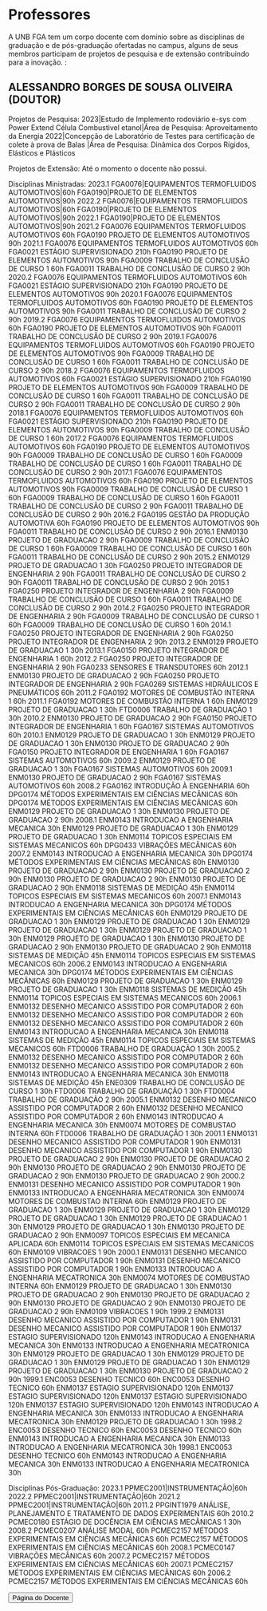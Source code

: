 <!DOCTYPE html>
<html>
    
<head>
<meta charset="UTF-8">
<title>Professores UnB FGA</title>
    
<link rel="stylesheet" href="./css/paginas.css">
    
</head>
    
<body>
    
<div class="container">
<h1>Professores</h1>
    
<div class="explicacao">
<p>A UNB FGA tem um corpo docente com domínio sobre as disciplinas de graduação e de pós-graduação ofertadas no campus, alguns de seus membros participam de projetos de pesquisa e de extensão contribuindo para a inovação.   :
</p>
</div>
    
<div class="square-text">
<h2>ALESSANDRO BORGES DE SOUSA OLIVEIRA (DOUTOR)</h2>
<p>Projetos de Pesquisa:
2023|Estudo de Implemento rodoviário e-sys com Power Extend Célula Combustivel etanol|Área de Pesquisa: Aproveitamento da Energia
2022|Concepção de Laboratório de Testes para certificação de colete à prova de Balas |Área de Pesquisa: Dinâmica dos Corpos Rígidos, Elásticos e Plásticos
<p>Projetos de Extensão:
Até o momento o docente não possui.
<p>Disciplinas Ministradas:
2023.1
FGA0076|EQUIPAMENTOS TERMOFLUIDOS AUTOMOTIVOS|60h
FGA0190|PROJETO DE ELEMENTOS AUTOMOTIVOS|90h
2022.2
FGA0076|EQUIPAMENTOS TERMOFLUIDOS AUTOMOTIVOS|60h
FGA0190|PROJETO DE ELEMENTOS AUTOMOTIVOS|90h
2022.1
FGA0190|PROJETO DE ELEMENTOS AUTOMOTIVOS|90h
2021.2
FGA0076	EQUIPAMENTOS TERMOFLUIDOS AUTOMOTIVOS	60h
FGA0190	PROJETO DE ELEMENTOS AUTOMOTIVOS	90h
2021.1
FGA0076	EQUIPAMENTOS TERMOFLUIDOS AUTOMOTIVOS	60h
FGA0021	ESTÁGIO SUPERVISIONADO	210h
FGA0190	PROJETO DE ELEMENTOS AUTOMOTIVOS	90h
FGA0009	TRABALHO DE CONCLUSÃO DE CURSO 1	60h
FGA0011	TRABALHO DE CONCLUSÃO DE CURSO 2	90h
2020.2
FGA0076	EQUIPAMENTOS TERMOFLUIDOS AUTOMOTIVOS	60h
FGA0021	ESTÁGIO SUPERVISIONADO	210h
FGA0190	PROJETO DE ELEMENTOS AUTOMOTIVOS	90h
2020.1
FGA0076	EQUIPAMENTOS TERMOFLUIDOS AUTOMOTIVOS	60h
FGA0190	PROJETO DE ELEMENTOS AUTOMOTIVOS	90h
FGA0011	TRABALHO DE CONCLUSÃO DE CURSO 2	90h
2019.2
FGA0076	EQUIPAMENTOS TERMOFLUIDOS AUTOMOTIVOS	60h
FGA0190	PROJETO DE ELEMENTOS AUTOMOTIVOS	90h
FGA0011	TRABALHO DE CONCLUSÃO DE CURSO 2	90h
2019.1
FGA0076	EQUIPAMENTOS TERMOFLUIDOS AUTOMOTIVOS	60h
FGA0190	PROJETO DE ELEMENTOS AUTOMOTIVOS	90h
FGA0009	TRABALHO DE CONCLUSÃO DE CURSO 1	60h
FGA0011	TRABALHO DE CONCLUSÃO DE CURSO 2	90h
2018.2
FGA0076	EQUIPAMENTOS TERMOFLUIDOS AUTOMOTIVOS	60h
FGA0021	ESTÁGIO SUPERVISIONADO	210h
FGA0190	PROJETO DE ELEMENTOS AUTOMOTIVOS	90h
FGA0009	TRABALHO DE CONCLUSÃO DE CURSO 1	60h
FGA0011	TRABALHO DE CONCLUSÃO DE CURSO 2	90h
FGA0011	TRABALHO DE CONCLUSÃO DE CURSO 2	90h
2018.1
FGA0076	EQUIPAMENTOS TERMOFLUIDOS AUTOMOTIVOS	60h
FGA0021	ESTÁGIO SUPERVISIONADO	210h
FGA0190	PROJETO DE ELEMENTOS AUTOMOTIVOS	90h
FGA0009	TRABALHO DE CONCLUSÃO DE CURSO 1	60h
2017.2
FGA0076	EQUIPAMENTOS TERMOFLUIDOS AUTOMOTIVOS	60h
FGA0190	PROJETO DE ELEMENTOS AUTOMOTIVOS	90h
FGA0009	TRABALHO DE CONCLUSÃO DE CURSO 1	60h
FGA0009	TRABALHO DE CONCLUSÃO DE CURSO 1	60h
FGA0011	TRABALHO DE CONCLUSÃO DE CURSO 2	90h
2017.1
FGA0076	EQUIPAMENTOS TERMOFLUIDOS AUTOMOTIVOS	60h
FGA0190	PROJETO DE ELEMENTOS AUTOMOTIVOS	90h
FGA0009	TRABALHO DE CONCLUSÃO DE CURSO 1	60h
FGA0009	TRABALHO DE CONCLUSÃO DE CURSO 1	60h
FGA0011	TRABALHO DE CONCLUSÃO DE CURSO 2	90h
FGA0011	TRABALHO DE CONCLUSÃO DE CURSO 2	90h
2016.2
FGA0195	GESTÃO DA PRODUÇÃO AUTOMOTIVA	60h
FGA0190	PROJETO DE ELEMENTOS AUTOMOTIVOS	90h
FGA0011	TRABALHO DE CONCLUSÃO DE CURSO 2	90h
2016.1
ENM0130	PROJETO DE GRADUACAO 2	90h
FGA0009	TRABALHO DE CONCLUSÃO DE CURSO 1	60h
FGA0009	TRABALHO DE CONCLUSÃO DE CURSO 1	60h
FGA0011	TRABALHO DE CONCLUSÃO DE CURSO 2	90h
2015.2
ENM0129	PROJETO DE GRADUACAO 1	30h
FGA0250	PROJETO INTEGRADOR DE ENGENHARIA 2	90h
FGA0011	TRABALHO DE CONCLUSÃO DE CURSO 2	90h
FGA0011	TRABALHO DE CONCLUSÃO DE CURSO 2	90h
2015.1
FGA0250	PROJETO INTEGRADOR DE ENGENHARIA 2	90h
FGA0009	TRABALHO DE CONCLUSÃO DE CURSO 1	60h
FGA0011	TRABALHO DE CONCLUSÃO DE CURSO 2	90h
2014.2
FGA0250	PROJETO INTEGRADOR DE ENGENHARIA 2	90h
FGA0009	TRABALHO DE CONCLUSÃO DE CURSO 1	60h
FGA0009	TRABALHO DE CONCLUSÃO DE CURSO 1	60h
2014.1
FGA0250	PROJETO INTEGRADOR DE ENGENHARIA 2	90h
FGA0250	PROJETO INTEGRADOR DE ENGENHARIA 2	90h
2013.2
ENM0129	PROJETO DE GRADUACAO 1	30h
2013.1
FGA0150	PROJETO INTEGRADOR DE ENGENHARIA 1	60h
2012.2
FGA0250	PROJETO INTEGRADOR DE ENGENHARIA 2	90h
FGA0233	SENSORES E TRANSDUTORES	60h
2012.1
ENM0130	PROJETO DE GRADUACAO 2	90h
FGA0250	PROJETO INTEGRADOR DE ENGENHARIA 2	90h
FGA0269	SISTEMAS HIDRÁULICOS E PNEUMÁTICOS	60h
2011.2
FGA0192	MOTORES DE COMBUSTÃO INTERNA 1	60h
2011.1
FGA0192	MOTORES DE COMBUSTÃO INTERNA 1	60h
ENM0129	PROJETO DE GRADUACAO 1	30h
FTD0006	TRABALHO DE GRADUAÇÃO 1	30h
2010.2
ENM0130	PROJETO DE GRADUACAO 2	90h
FGA0150	PROJETO INTEGRADOR DE ENGENHARIA 1	60h
FGA0167	SISTEMAS AUTOMOTIVOS	60h
2010.1
ENM0129	PROJETO DE GRADUACAO 1	30h
ENM0129	PROJETO DE GRADUACAO 1	30h
ENM0130	PROJETO DE GRADUACAO 2	90h
FGA0150	PROJETO INTEGRADOR DE ENGENHARIA 1	60h
FGA0167	SISTEMAS AUTOMOTIVOS	60h
2009.2
ENM0129	PROJETO DE GRADUACAO 1	30h
FGA0167	SISTEMAS AUTOMOTIVOS	60h
2009.1
ENM0130	PROJETO DE GRADUACAO 2	90h
FGA0167	SISTEMAS AUTOMOTIVOS	60h
2008.2
FGA0162	INTRODUÇÃO À ENGENHARIA	60h
DPG0174	MÉTODOS EXPERIMENTAIS EM CIÊNCIAS MECÂNICAS	60h
DPG0174	MÉTODOS EXPERIMENTAIS EM CIÊNCIAS MECÂNICAS	60h
ENM0129	PROJETO DE GRADUACAO 1	30h
ENM0130	PROJETO DE GRADUACAO 2	90h
2008.1
ENM0143	INTRODUCAO A ENGENHARIA MECANICA	30h
ENM0129	PROJETO DE GRADUACAO 1	30h
ENM0129	PROJETO DE GRADUACAO 1	30h
ENM0114	TOPICOS ESPECIAIS EM SISTEMAS MECANICOS	60h
DPG0433	VIBRAÇÕES MECÂNICAS	60h
2007.2
ENM0143	INTRODUCAO A ENGENHARIA MECANICA	30h
DPG0174	MÉTODOS EXPERIMENTAIS EM CIÊNCIAS MECÂNICAS	60h
ENM0130	PROJETO DE GRADUACAO 2	90h
ENM0130	PROJETO DE GRADUACAO 2	90h
ENM0130	PROJETO DE GRADUACAO 2	90h
ENM0130	PROJETO DE GRADUACAO 2	90h
ENM0118	SISTEMAS DE MEDIÇÃO	45h
ENM0114	TOPICOS ESPECIAIS EM SISTEMAS MECANICOS	60h
2007.1
ENM0143	INTRODUCAO A ENGENHARIA MECANICA	30h
DPG0174	MÉTODOS EXPERIMENTAIS EM CIÊNCIAS MECÂNICAS	60h
ENM0129	PROJETO DE GRADUACAO 1	30h
ENM0129	PROJETO DE GRADUACAO 1	30h
ENM0129	PROJETO DE GRADUACAO 1	30h
ENM0129	PROJETO DE GRADUACAO 1	30h
ENM0129	PROJETO DE GRADUACAO 1	30h
ENM0130	PROJETO DE GRADUACAO 2	90h
ENM0130	PROJETO DE GRADUACAO 2	90h
ENM0118	SISTEMAS DE MEDIÇÃO	45h
ENM0114	TOPICOS ESPECIAIS EM SISTEMAS MECANICOS	60h
2006.2
ENM0143	INTRODUCAO A ENGENHARIA MECANICA	30h
DPG0174	MÉTODOS EXPERIMENTAIS EM CIÊNCIAS MECÂNICAS	60h
ENM0129	PROJETO DE GRADUACAO 1	30h
ENM0129	PROJETO DE GRADUACAO 1	30h
ENM0118	SISTEMAS DE MEDIÇÃO	45h
ENM0114	TOPICOS ESPECIAIS EM SISTEMAS MECANICOS	60h
2006.1
ENM0132	DESENHO MECANICO ASSISTIDO POR COMPUTADOR 2	60h
ENM0132	DESENHO MECANICO ASSISTIDO POR COMPUTADOR 2	60h
ENM0132	DESENHO MECANICO ASSISTIDO POR COMPUTADOR 2	60h
ENM0143	INTRODUCAO A ENGENHARIA MECANICA	30h
ENM0118	SISTEMAS DE MEDIÇÃO	45h
ENM0114	TOPICOS ESPECIAIS EM SISTEMAS MECANICOS	60h
FTD0006	TRABALHO DE GRADUAÇÃO 1	30h
2005.2
ENM0132	DESENHO MECANICO ASSISTIDO POR COMPUTADOR 2	60h
ENM0132	DESENHO MECANICO ASSISTIDO POR COMPUTADOR 2	60h
ENM0143	INTRODUCAO A ENGENHARIA MECANICA	30h
ENM0118	SISTEMAS DE MEDIÇÃO	45h
ENE0309	TRABALHO DE CONCLUSÃO DE CURSO 1	30h
FTD0006	TRABALHO DE GRADUAÇÃO 1	30h
FTD0004	TRABALHO DE GRADUAÇÃO 2	90h
2005.1
ENM0132	DESENHO MECANICO ASSISTIDO POR COMPUTADOR 2	60h
ENM0132	DESENHO MECANICO ASSISTIDO POR COMPUTADOR 2	60h
ENM0143	INTRODUCAO A ENGENHARIA MECANICA	30h
ENM0074	MOTORES DE COMBUSTAO INTERNA	60h
FTD0006	TRABALHO DE GRADUAÇÃO 1	30h
2001.1
ENM0131	DESENHO MECANICO ASSISTIDO POR COMPUTADOR 1	90h
ENM0131	DESENHO MECANICO ASSISTIDO POR COMPUTADOR 1	90h
ENM0130	PROJETO DE GRADUACAO 2	90h
ENM0130	PROJETO DE GRADUACAO 2	90h
ENM0130	PROJETO DE GRADUACAO 2	90h
ENM0130	PROJETO DE GRADUACAO 2	90h
ENM0130	PROJETO DE GRADUACAO 2	90h
2000.2
ENM0131	DESENHO MECANICO ASSISTIDO POR COMPUTADOR 1	90h
ENM0133	INTRODUCAO A ENGENHARIA MECATRONICA	30h
ENM0074	MOTORES DE COMBUSTAO INTERNA	60h
ENM0129	PROJETO DE GRADUACAO 1	30h
ENM0129	PROJETO DE GRADUACAO 1	30h
ENM0129	PROJETO DE GRADUACAO 1	30h
ENM0129	PROJETO DE GRADUACAO 1	30h
ENM0129	PROJETO DE GRADUACAO 1	30h
ENM0130	PROJETO DE GRADUACAO 2	90h
ENM0097	TOPICOS ESPECIAIS EM MECANICA APLICADA	60h
ENM0114	TOPICOS ESPECIAIS EM SISTEMAS MECANICOS	60h
ENM0109	VIBRACOES 1	90h
2000.1
ENM0131	DESENHO MECANICO ASSISTIDO POR COMPUTADOR 1	90h
ENM0131	DESENHO MECANICO ASSISTIDO POR COMPUTADOR 1	90h
ENM0133	INTRODUCAO A ENGENHARIA MECATRONICA	30h
ENM0074	MOTORES DE COMBUSTAO INTERNA	60h
ENM0129	PROJETO DE GRADUACAO 1	30h
ENM0130	PROJETO DE GRADUACAO 2	90h
ENM0130	PROJETO DE GRADUACAO 2	90h
ENM0130	PROJETO DE GRADUACAO 2	90h
ENM0130	PROJETO DE GRADUACAO 2	90h
ENM0109	VIBRACOES 1	90h
1999.2
ENM0131	DESENHO MECANICO ASSISTIDO POR COMPUTADOR 1	90h
ENM0131	DESENHO MECANICO ASSISTIDO POR COMPUTADOR 1	90h
ENM0137	ESTAGIO SUPERVISIONADO	120h
ENM0143	INTRODUCAO A ENGENHARIA MECANICA	30h
ENM0133	INTRODUCAO A ENGENHARIA MECATRONICA	30h
ENM0129	PROJETO DE GRADUACAO 1	30h
ENM0129	PROJETO DE GRADUACAO 1	30h
ENM0129	PROJETO DE GRADUACAO 1	30h
ENM0129	PROJETO DE GRADUACAO 1	30h
ENM0130	PROJETO DE GRADUACAO 2	90h
1999.1
ENC0053	DESENHO TECNICO	60h
ENC0053	DESENHO TECNICO	60h
ENM0137	ESTAGIO SUPERVISIONADO	120h
ENM0137	ESTAGIO SUPERVISIONADO	120h
ENM0137	ESTAGIO SUPERVISIONADO	120h
ENM0137	ESTAGIO SUPERVISIONADO	120h
ENM0143	INTRODUCAO A ENGENHARIA MECANICA	30h
ENM0133	INTRODUCAO A ENGENHARIA MECATRONICA	30h
ENM0129	PROJETO DE GRADUACAO 1	30h
1998.2
ENC0053	DESENHO TECNICO	60h
ENC0053	DESENHO TECNICO	60h
ENM0143	INTRODUCAO A ENGENHARIA MECANICA	30h
ENM0133	INTRODUCAO A ENGENHARIA MECATRONICA	30h
1998.1
ENC0053	DESENHO TECNICO	60h
ENM0143	INTRODUCAO A ENGENHARIA MECANICA	30h
ENM0133	INTRODUCAO A ENGENHARIA MECATRONICA	30h
<p>Disciplinas Pós-Graduação:
2023.1
PPMEC2001|INSTRUMENTAÇÃO|60h
2022.2
PPMEC2001|INSTRUMENTAÇÃO|60h
2021.2
PPMEC2001|INSTRUMENTAÇÃO|60h
2011.2
PPGINT1979	ANÁLISE, PLANEJAMENTO E TRATAMENTO DE DADOS EXPERIMENTAIS	60h
2010.2
PCMEC0180	ESTÁGIO DE DOCÊNCIA EM CIÊNCIAS MECÂNICAS 1	30h
2008.2
PCMEC0207	ANÁLISE MODAL	60h
PCMEC2157	MÉTODOS EXPERIMENTAIS EM CIÊNCIAS MECÂNICAS	60h
PCMEC2157	MÉTODOS EXPERIMENTAIS EM CIÊNCIAS MECÂNICAS	60h
2008.1
PCMEC0147	VIBRAÇÕES MECÂNICAS	60h
2007.2
PCMEC2157	MÉTODOS EXPERIMENTAIS EM CIÊNCIAS MECÂNICAS	60h
2007.1
PCMEC2157	MÉTODOS EXPERIMENTAIS EM CIÊNCIAS MECÂNICAS	60h
2006.2
PCMEC2157	MÉTODOS EXPERIMENTAIS EM CIÊNCIAS MECÂNICAS	60h
</p>
<a href="https://sigaa.unb.br/sigaa/public/docente/portal.jsf?siape=1281464">
<button class="centered-button">Página do Docente</button>
</a>
</div>

</body>
</html>
     